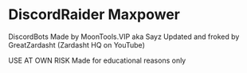 # DiscordRaider Maxpower
DiscordBots Made by MoonTools.VIP aka Sayz
Updated and froked by GreatZardasht (Zardasht HQ on YouTube)


USE AT OWN RISK
Made for educational reasons only

